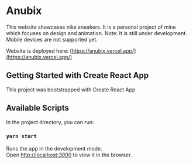 # Anubix

This website showcases nike sneakers. It is a personal project of mine which focuses on design and animation. 
Note: It is still under development. Mobile devices are not supported yet.

 Website is deployed here: [https://anubix.vercel.app/](https://anubix.vercel.app/)


## Getting Started with Create React App

This project was bootstrapped with Create React App

## Available Scripts

In the project directory, you can run:

### `yarn start`

Runs the app in the development mode.\
Open [http://localhost:3000](http://localhost:3000) to view it in the browser.


